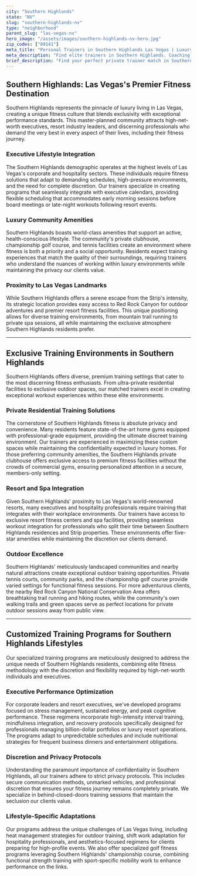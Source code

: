 ```yaml
---
city: "Southern Highlands"
state: "NV"
slug: "southern-highlands-nv"
type: "neighborhood"
parent_slug: "las-vegas-nv"
hero_image: "/assets/images/southern-highlands-nv-hero.jpg"
zip_codes: ["89141"]
meta_title: "Personal Trainers in Southern Highlands Las Vegas | Luxury Gated Community Wellness"
meta_description: "Find elite trainers in Southern Highlands. Coaching focused on private club access, comprehensive community amenities, and family wellness."
brief_description: "Find your perfect private trainer match in Southern Highlands, Las Vegas. Our exclusive service connects high-net-worth individuals, resort executives, and discerning professionals with elite fitness experts who understand the unique demands of luxury Las Vegas living. We specialize in discreet, personalized training solutions for busy executives, hospitality professionals with unconventional schedules, and residents seeking maximum privacy. From private home gym sessions to exclusive clubhouse workouts, our vetted trainers deliver exceptional results while maintaining the confidentiality and professionalism Southern Highlands residents expect. Transform your fitness with a trainer who matches your lifestyle and ambitions."
---
```

## Southern Highlands: Las Vegas's Premier Fitness Destination

Southern Highlands represents the pinnacle of luxury living in Las Vegas, creating a unique fitness culture that blends exclusivity with exceptional performance standards. This master-planned community attracts high-net-worth executives, resort industry leaders, and discerning professionals who demand the very best in every aspect of their lives, including their fitness journey.

### Executive Lifestyle Integration

The Southern Highlands demographic operates at the highest levels of Las Vegas's corporate and hospitality sectors. These individuals require fitness solutions that adapt to demanding schedules, high-pressure environments, and the need for complete discretion. Our trainers specialize in creating programs that seamlessly integrate with executive calendars, providing flexible scheduling that accommodates early morning sessions before board meetings or late-night workouts following resort events.

### Luxury Community Amenities

Southern Highlands boasts world-class amenities that support an active, health-conscious lifestyle. The community's private clubhouse, championship golf course, and tennis facilities create an environment where fitness is both a priority and a social opportunity. Residents expect training experiences that match the quality of their surroundings, requiring trainers who understand the nuances of working within luxury environments while maintaining the privacy our clients value.

### Proximity to Las Vegas Landmarks

While Southern Highlands offers a serene escape from the Strip's intensity, its strategic location provides easy access to Red Rock Canyon for outdoor adventures and premier resort fitness facilities. This unique positioning allows for diverse training environments, from mountain trail running to private spa sessions, all while maintaining the exclusive atmosphere Southern Highlands residents prefer.

---

## Exclusive Training Environments in Southern Highlands

Southern Highlands offers diverse, premium training settings that cater to the most discerning fitness enthusiasts. From ultra-private residential facilities to exclusive outdoor spaces, our matched trainers excel in creating exceptional workout experiences within these elite environments.

### Private Residential Training Solutions

The cornerstone of Southern Highlands fitness is absolute privacy and convenience. Many residents feature state-of-the-art home gyms equipped with professional-grade equipment, providing the ultimate discreet training environment. Our trainers are experienced in maximizing these custom spaces while maintaining the confidentiality expected in luxury homes. For those preferring community amenities, the Southern Highlands private clubhouse offers exclusive access to premium fitness facilities without the crowds of commercial gyms, ensuring personalized attention in a secure, members-only setting.

### Resort and Spa Integration

Given Southern Highlands' proximity to Las Vegas's world-renowned resorts, many executives and hospitality professionals require training that integrates with their workplace environments. Our trainers have access to exclusive resort fitness centers and spa facilities, providing seamless workout integration for professionals who split their time between Southern Highlands residences and Strip properties. These environments offer five-star amenities while maintaining the discretion our clients demand.

### Outdoor Excellence

Southern Highlands' meticulously landscaped communities and nearby natural attractions create exceptional outdoor training opportunities. Private tennis courts, community parks, and the championship golf course provide varied settings for functional fitness sessions. For more adventurous clients, the nearby Red Rock Canyon National Conservation Area offers breathtaking trail running and hiking routes, while the community's own walking trails and green spaces serve as perfect locations for private outdoor sessions away from public view.

---

## Customized Training Programs for Southern Highlands Lifestyles

Our specialized training programs are meticulously designed to address the unique needs of Southern Highlands residents, combining elite fitness methodology with the discretion and flexibility required by high-net-worth individuals and executives.

### Executive Performance Optimization

For corporate leaders and resort executives, we've developed programs focused on stress management, sustained energy, and peak cognitive performance. These regimens incorporate high-intensity interval training, mindfulness integration, and recovery protocols specifically designed for professionals managing billion-dollar portfolios or luxury resort operations. The programs adapt to unpredictable schedules and include nutritional strategies for frequent business dinners and entertainment obligations.

### Discretion and Privacy Protocols

Understanding the paramount importance of confidentiality in Southern Highlands, all our trainers adhere to strict privacy protocols. This includes secure communication methods, unmarked vehicles, and professional discretion that ensures your fitness journey remains completely private. We specialize in behind-closed-doors training sessions that maintain the seclusion our clients value.

### Lifestyle-Specific Adaptations

Our programs address the unique challenges of Las Vegas living, including heat management strategies for outdoor training, shift work adaptation for hospitality professionals, and aesthetics-focused regimens for clients preparing for high-profile events. We also offer specialized golf fitness programs leveraging Southern Highlands' championship course, combining functional strength training with sport-specific mobility work to enhance performance on the links.